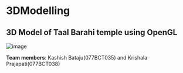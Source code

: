 # 3DModelling

## 3D Model of Taal Barahi temple using OpenGL

![image](https://github.com/Bataju/3DModelling/assets/83525214/250ba1d3-64d4-4396-9e43-4d82e257a5eb)

**Team members**: 
Kashish Bataju(077BCT035) and Krishala Prajapati(077BCT038)
